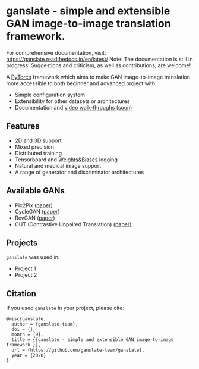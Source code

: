 # ganslate - simple and extensible GAN image-to-image translation framework.

For comprehensive documentation, visit: https://ganslate.readthedocs.io/en/latest/
Note: The documentation is still in progress! Suggestions and criticism, as well as contributions, are welcome! 

A [PyTorch](https://pytorch.org/) framework which aims to make GAN image-to-image translation more accessible to both beginner and advanced project with:

- Simple configuration system
- Extensibility for other datasets or architectures
- Documentation and [video walk-throughs (soon)](INSERT_YOUTUBE_PLAYLIST)

## Features

- 2D and 3D support
- Mixed precision
- Distributed training
- Tensorboard and [Weights&Biases](https://wandb.ai/site) logging
- Natural and medical image support
- A range of generator and discriminator architectures

## Available GANs

- Pix2Pix ([paper](https://www.google.com/search?q=pix2pix+paper&oq=pix2pix+paper&aqs=chrome.0.0l2j0i22i30l2j0i10i22i30.3304j0j7&sourceid=chrome&ie=UTF-8))
- CycleGAN ([paper](https://arxiv.org/abs/1703.10593))
- RevGAN ([paper](https://arxiv.org/abs/1902.02729))
- CUT (Contrastive Unpaired Translation) ([paper](https://arxiv.org/abs/2007.15651))

## Projects
`ganslate` was used in:

- Project 1
- Project 2

## Citation

If you used `ganslate` in your project, please cite:

```text
@misc{ganslate,
  author = {ganslate-team},
  doi = {},
  month = {9},
  title = {{ganslate - simple and extensible GAN image-to-image framework }},
  url = {https://github.com/ganslate-team/ganslate},
  year = {2020}
}
```